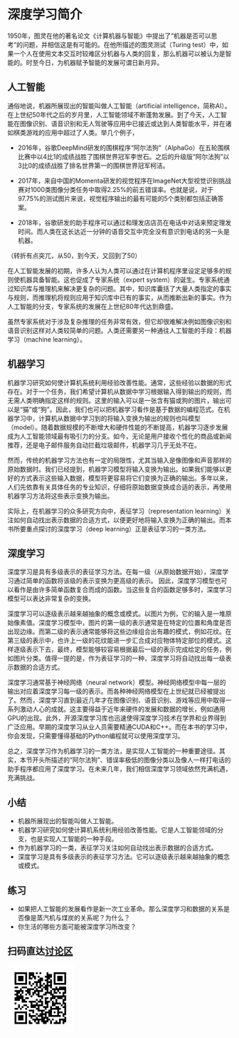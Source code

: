 # 深度学习简介


1950年，图灵在他的著名论文《计算机器与智能》中提出了“机器是否可以思考”的问题，并相信这是有可能的。在他所描述的图灵测试（Turing test）中，如果一个人在使用文本交互时较难区分机器与人类的回复，那么机器可以被认为是智能的。时至今日，为机器赋予智能的发展可谓日新月异。


## 人工智能

通俗地说，机器所展现出的智能叫做人工智能（artificial intelligence，简称AI）。在上世纪50年代之后的岁月里，人工智能领域不断蓬勃发展。到了今天，人工智能在图像识别、语音识别和无人驾驶等应用中已接近或达到人类智能水平，并在诸如棋类游戏的应用中超过了人类。举几个例子，

* 2016年，谷歌DeepMind研发的围棋程序“阿尔法狗”（AlphaGo）在五轮围棋比赛中以4比1的成绩战胜了围棋世界冠军李世石。之后的升级版“阿尔法狗”以3比0的成绩战胜了排名世界第一的围棋世界冠军柯洁。

* 2017年，来自中国的Momenta研发的视觉程序在ImageNet大型视觉识别挑战赛对1000类图像分类任务中取得2.25%的前五错误率。也就是说，对于97.75%的测试图片来说，视觉程序输出的最有可能的5个类别都包括正确答案。

* 2018年，谷歌研发的助手程序可以通过和理发店店员在电话中对话来预定理发时间。而人类在这长达近一分钟的语音交互中完全没有意识到电话的另一头是机器。

（转折有点突兀，从50，到今天，又回到了50）

在人工智能发展的初期，许多人认为人类可以通过在计算机程序里设定足够多的规则使机器具备智能。这也促成了专家系统（expert system）的诞生。专家系统通过知识库与推理机来解决更复杂的问题。其中，知识库囊括了大量人类指定的事实与规则，而推理机将规则应用于知识库中已有的事实，从而推断出新的事实。作为人工智能的分支，专家系统的发展在上世纪80年代达到鼎盛。

虽然专家系统对于涉及复杂推理的任务非常有效，但它却很难解决例如图像识别和语音识别这样对人类较简单的问题。人类还需要另一种通往人工智能的手段：机器学习（machine learning）。


## 机器学习

机器学习研究如何使计算机系统利用经验改善性能。通常，这些经验以数据的形式存在。对于一个任务，我们希望计算机从数据中学习根据输入得到输出的规则，而无需人类明确指定这样的规则。这里的输入可以是一张含有猫或狗的图片，输出可以是“猫”或“狗”。因此，我们也可以把机器学习看作是基于数据的编程范式。在机器学习中，计算机从数据中学习到的将输入变换为输出的规则也叫模型（model）。随着数据规模的不断增大和硬件性能的不断提高，机器学习逐步发展成为人工智能领域最有吸引力的分支。如今，无论是用户接收个性化的商品或新闻推荐，还是电子邮件服务自动拦截垃圾邮件，机器学习几乎无处不在。

然而，传统的机器学习方法也有一定的局限性，尤其当输入是像图像和声音那样的原始数据时。我们已经提到，机器学习模型将输入变换为输出。如果我们能够以更好的方式表示这些输入数据，模型将更容易将它们变换为正确的输出。多年以来，人们先依靠有关具体任务的专业知识，仔细将原始数据变换成合适的表示，再使用机器学习方法将这些表示变换为输出。

实际上，在机器学习的众多研究方向中，表征学习（representation learning）关注如何自动找出表示数据的合适方式，以便更好地将输入变换为正确的输出。而本书所要重点探讨的深度学习（deep learning）正是表征学习的一类方法。


## 深度学习

深度学习是具有多级表示的表征学习方法。在每一级（从原始数据开始），深度学习通过简单的函数将该级的表示变换为更高级的表示。
因此，深度学习模型也可以看作是由许多简单函数复合而成的函数。当这些复合的函数足够多时，深度学习模型可以表达非常复杂的变换。

深度学习可以逐级表示越来越抽象的概念或模式。以图片为例，它的输入是一堆原始像素值。深度学习模型中，图片的第一级的表示通常是在特定的位置和角度是否出现边缘。而第二级的表示通常能够将这些边缘组合出有趣的模式，例如花纹。在第三级的表示中，也许上一级的花纹能进一步汇合成对应物体特定部位的模式。这样逐级表示下去，最终，模型能够较容易根据最后一级的表示完成给定的任务，例如图片分类。值得一提的是，作为表征学习的一种，深度学习将自动找出每一级表示数据的合适方式。

深度学习通常基于神经网络（neural network）模型。神经网络模型中每一层的输出对应着深度学习每一级的表示。而各种神经网络模型在上世纪就已经被提出了。然而，深度学习直到最近几年才在图像识别、语音识别、游戏等应用中取得一系列激动人心的成就。这主要得益于近年来硬件的发展和数据的增长，例如通用GPU的出现。此外，开源深度学习库也迅速使得深度学习技术在学界和业界得到广泛应用。早期的深度学习从业人员需要精通CUDA和C++。而在本书的学习中，你会发现，只需要懂得基础的Python编程就可以使用深度学习。

总之，深度学习作为机器学习的一类方法，是实现人工智能的一种重要途径。其实，本节开头所描述的“阿尔法狗”、错误率极低的图像分类以及像人一样打电话的助手程序都应用了深度学习。在未来几年，我们相信深度学习领域依然充满机遇，充满挑战。


## 小结

* 机器所展现出的智能叫做人工智能。
* 机器学习研究如何使计算机系统利用经验改善性能。它是人工智能领域的分支，也是实现人工智能的一种手段。
* 作为机器学习的一类，表征学习关注如何自动找出表示数据的合适方式。
* 深度学习是具有多级表示的表征学习方法。它可以逐级表示越来越抽象的概念或模式。


## 练习

* 如果把人工智能的发展看作是新一次工业革命。那么深度学习和数据的关系是否像是蒸汽机与煤炭的关系呢？为什么？
* 你生活的哪些方面可能被深度学习所改变？

## 扫码直达[讨论区](https://discuss.gluon.ai/t/topic/746)


![](../img/qr_deep-learning-intro.svg)
